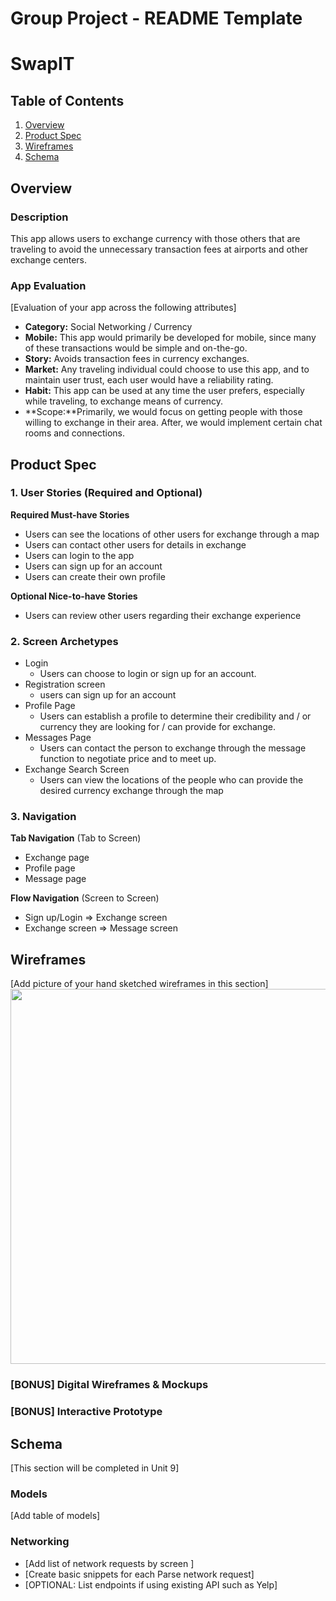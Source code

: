 Group Project - README Template
===

# SwapIT

## Table of Contents
1. [Overview](#Overview)
1. [Product Spec](#Product-Spec)
1. [Wireframes](#Wireframes)
2. [Schema](#Schema)

## Overview
### Description
This app allows users to exchange currency with those others that are traveling to avoid the unnecessary transaction fees at airports and other exchange centers.

### App Evaluation
[Evaluation of your app across the following attributes]
- **Category:** Social Networking / Currency
- **Mobile:** This app would primarily be developed for mobile, since many of these transactions would be simple and on-the-go.
- **Story:** Avoids transaction fees in currency exchanges.
- **Market:** Any traveling individual could choose to use this app, and to maintain user trust, each user would have a reliability rating.
- **Habit:** This app can be used at any time the user prefers, especially while traveling, to exchange means of currency.
- **Scope:**Primarily, we would focus on getting people with those willing to exchange in their area. After, we would implement certain chat rooms and connections.


## Product Spec

### 1. User Stories (Required and Optional)

**Required Must-have Stories**

* Users can see the locations of other users for exchange through a map
* Users can contact other users for details in exchange
* Users can login to the app
* Users can sign up for an account
* Users can create their own profile

**Optional Nice-to-have Stories**

* Users can review other users regarding their exchange experience

### 2. Screen Archetypes

* Login
   * Users can choose to login or sign up for an account. 
* Registration screen
   * users can sign up for an account
* Profile Page
   * Users can establish a profile to determine their credibility and / or currency they are looking for / can provide for exchange. 
* Messages Page
   * Users can contact the person to exchange through the message function to negotiate price and to meet up.
* Exchange Search Screen
   * Users can view the locations of the people who can provide the desired currency exchange through the map

### 3. Navigation

**Tab Navigation** (Tab to Screen)

* Exchange page
* Profile page
* Message page


**Flow Navigation** (Screen to Screen)

* Sign up/Login => Exchange screen
* Exchange screen => Message screen

## Wireframes
[Add picture of your hand sketched wireframes in this section]
<img src="YOUR_WIREFRAME_IMAGE_URL" width=600>

### [BONUS] Digital Wireframes & Mockups

### [BONUS] Interactive Prototype

## Schema 
[This section will be completed in Unit 9]
### Models
[Add table of models]
### Networking
- [Add list of network requests by screen ]
- [Create basic snippets for each Parse network request]
- [OPTIONAL: List endpoints if using existing API such as Yelp]

